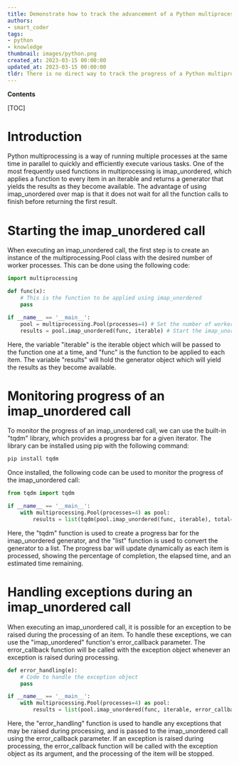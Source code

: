```yaml
---
title: Demonstrate how to track the advancement of a Python multiprocessing pool's imap_unordered function call
authors:
- smart_coder
tags:
- python
- knowledge
thumbnail: images/python.png
created_at: 2023-03-15 00:00:00
updated_at: 2023-03-15 00:00:00
tldr: There is no direct way to track the progress of a Python multiprocessing pool imap\_unordered call.
---
```


**Contents**

[TOC]

# Introduction
Python multiprocessing is a way of running multiple processes at the same time in parallel to quickly and efficiently execute various tasks. One of the most frequently used functions in multiprocessing is imap_unordered, which applies a function to every item in an iterable and returns a generator that yields the results as they become available. The advantage of using imap_unordered over map is that it does not wait for all the function calls to finish before returning the first result.

# Starting the imap_unordered call
When executing an imap_unordered call, the first step is to create an instance of the multiprocessing.Pool class with the desired number of worker processes. This can be done using the following code:

```python
import multiprocessing

def func(x):
    # This is the function to be applied using imap_unordered
    pass

if __name__ == '__main__':
    pool = multiprocessing.Pool(processes=4) # Set the number of worker processes
    results = pool.imap_unordered(func, iterable) # Start the imap_unordered call
```
Here, the variable "iterable" is the iterable object which will be passed to the function one at a time, and "func" is the function to be applied to each item. The variable "results" will hold the generator object which will yield the results as they become available.

# Monitoring progress of an imap_unordered call
To monitor the progress of an imap_unordered call, we can use the built-in "tqdm" library, which provides a progress bar for a given iterator. The library can be installed using pip with the following command:

```python
pip install tqdm
```

Once installed, the following code can be used to monitor the progress of the imap_unordered call:

```python
from tqdm import tqdm

if __name__ == '__main__':
    with multiprocessing.Pool(processes=4) as pool:
        results = list(tqdm(pool.imap_unordered(func, iterable), total=len(iterable)))
```

Here, the "tqdm" function is used to create a progress bar for the imap_unordered generator, and the "list" function is used to convert the generator to a list. The progress bar will update dynamically as each item is processed, showing the percentage of completion, the elapsed time, and an estimated time remaining.

# Handling exceptions during an imap_unordered call
When executing an imap_unordered call, it is possible for an exception to be raised during the processing of an item. To handle these exceptions, we can use the "imap_unordered" function's error_callback parameter. The error_callback function will be called with the exception object whenever an exception is raised during processing.

```python
def error_handling(e):
    # Code to handle the exception object
    pass

if __name__ == '__main__':
    with multiprocessing.Pool(processes=4) as pool:
        results = list(pool.imap_unordered(func, iterable, error_callback=error_handling))
```

Here, the "error_handling" function is used to handle any exceptions that may be raised during processing, and is passed to the imap_unordered call using the error_callback parameter. If an exception is raised during processing, the error_callback function will be called with the exception object as its argument, and the processing of the item will be stopped.
